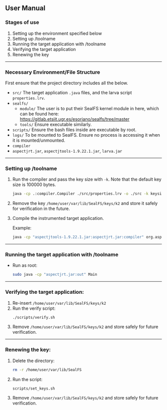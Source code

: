 ## User Manual

### Stages of use
1. Setting up the environment specified below
2. Setting up /toolname
3. Running the target application with /toolname
4. Verifying the target application
5. Renewing the key

---

### Necessary Environment/File Structure

First ensure that the project directory includes all the below.

- `src/` The target application `.java` files, and the larva script `properties.lrv`.
- `sealfs/`
  - `module/` The user is to put their SealFS kernel module in here, which can be found here: https://gitlab.etsiit.ugr.es/esoriano/sealfs/tree/master
  - `tools/` Ensure executable similarly.
- `scripts/` Ensure the bash files inside are executable by root.
- `logs/` To be mounted to SealFS. Ensure no process is accessing it when it is mounted/unmounted.
- `compiler`
- `aspectjrt.jar`, `aspectjtools-1.9.22.1.jar`, `larva.jar`

---

### Setting up /toolname
1. Run the compiler and pass the key size with `-k`. Note that the default key size is 100000 bytes.
   
   ```bash
   java -cp .:compiler.Compiler ./src/properties.lrv -o ./src -k keysize
   ```

2. Remove the key `/home/user/var/lib/SealFS/keys/k2` and store it safely for verification in the future.
3. Compile the instrumented target application.
   
   Example:
   ```bash
   java -cp "aspectjtools-1.9.22.1.jar:aspectjrt.jar:compiler" org.aspectj.tools.ajc.Main -1.9 -cp "aspectjrt.jar:compiler" -inpath compiler -sourceroots src -d out
   ```

---

### Running the target application with /toolname
- Run as root:
  ```bash
  sudo java -cp "aspectjrt.jar:out" Main
  ```

---

### Verifying the target application:
1. Re-insert `/home/user/var/lib/SealFS/keys/k2`
2. Run the verify script:
   ```bash
   ./scripts/verify.sh
   ```
3. Remove `/home/user/var/lib/SealFS/keys/k2` and store safely for future verification.

---

### Renewing the key:
1. Delete the directory:
   ```bash
   rm -r /home/user/var/lib/SealFS
   ```
2. Run the script:
   ```bash
   scripts/set_keys.sh
   ```
3. Remove `/home/user/var/lib/SealFS/keys/k2` and store safely for future verification.
